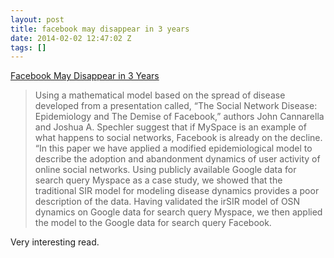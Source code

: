 ```yaml
---
layout: post
title: facebook may disappear in 3 years
date: 2014-02-02 12:47:02 Z
tags: []
---
```

[Facebook May Disappear in 3 Years](http://shine.yahoo.com/work-money/facebook-may-disappear-3-years-190600861.html)

> Using a mathematical model based on the spread of disease developed from a presentation called, “The Social Network Disease: Epidemiology and The Demise of Facebook,” authors John Cannarella and Joshua A. Spechler suggest that if MySpace is an example of what happens to social networks, Facebook is already on the decline. “In this paper we have applied a modified epidemiological model to describe the adoption and abandonment dynamics of user activity of online social networks. Using publicly available Google data for search query Myspace as a case study, we showed that the traditional SIR model for modeling disease dynamics provides a poor description of the data. Having validated the irSIR model of OSN dynamics on Google data for search query Myspace, we then applied the model to the Google data for search query Facebook.

Very interesting read.
